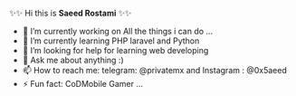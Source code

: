 ✨✨ Hi this is **Saeed Rostami**  ✨✨ 

- 🔭 I’m currently working on All the things i can do ...
- 🌱 I’m currently learning PHP laravel and Python
- 🤔 I’m looking for help for learning web developing 
- 💬 Ask me about anything :)
- 📫 How to reach me: telegram: @privatemx and Instagram : @0x5aeed
- ⚡ Fun fact: CoDMobile Gamer ... 

